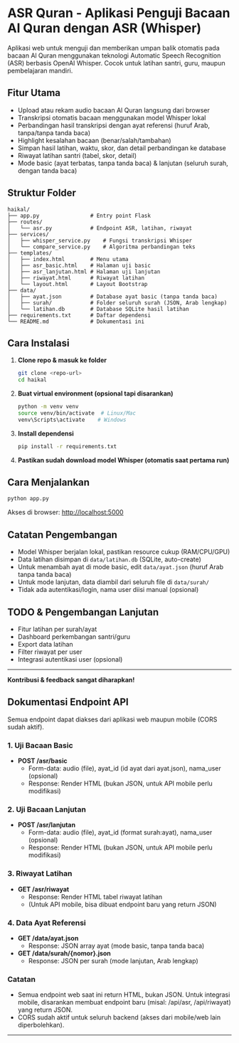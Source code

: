# ASR Quran - Aplikasi Penguji Bacaan Al Quran dengan ASR (Whisper)

Aplikasi web untuk menguji dan memberikan umpan balik otomatis pada bacaan Al Quran menggunakan teknologi Automatic Speech Recognition (ASR) berbasis OpenAI Whisper. Cocok untuk latihan santri, guru, maupun pembelajaran mandiri.

## Fitur Utama

- Upload atau rekam audio bacaan Al Quran langsung dari browser
- Transkripsi otomatis bacaan menggunakan model Whisper lokal
- Perbandingan hasil transkripsi dengan ayat referensi (huruf Arab, tanpa/tanpa tanda baca)
- Highlight kesalahan bacaan (benar/salah/tambahan)
- Simpan hasil latihan, waktu, skor, dan detail perbandingan ke database
- Riwayat latihan santri (tabel, skor, detail)
- Mode basic (ayat terbatas, tanpa tanda baca) & lanjutan (seluruh surah, dengan tanda baca)

## Struktur Folder

```
haikal/
├── app.py                # Entry point Flask
├── routes/
│   └── asr.py            # Endpoint ASR, latihan, riwayat
├── services/
│   ├── whisper_service.py    # Fungsi transkripsi Whisper
│   └── compare_service.py    # Algoritma perbandingan teks
├── templates/
│   ├── index.html        # Menu utama
│   ├── asr_basic.html    # Halaman uji basic
│   ├── asr_lanjutan.html # Halaman uji lanjutan
│   ├── riwayat.html      # Riwayat latihan
│   └── layout.html       # Layout Bootstrap
├── data/
│   ├── ayat.json         # Database ayat basic (tanpa tanda baca)
│   ├── surah/            # Folder seluruh surah (JSON, Arab lengkap)
│   └── latihan.db        # Database SQLite hasil latihan
├── requirements.txt      # Daftar dependensi
└── README.md             # Dokumentasi ini
```

## Cara Instalasi

1. **Clone repo & masuk ke folder**
   ```bash
   git clone <repo-url>
   cd haikal
   ```
2. **Buat virtual environment (opsional tapi disarankan)**
   ```bash
   python -m venv venv
   source venv/bin/activate  # Linux/Mac
   venv\Scripts\activate    # Windows
   ```
3. **Install dependensi**
   ```bash
   pip install -r requirements.txt
   ```
4. **Pastikan sudah download model Whisper (otomatis saat pertama run)**

## Cara Menjalankan

```bash
python app.py
```

Akses di browser: [http://localhost:5000](http://localhost:5000)

## Catatan Pengembangan

- Model Whisper berjalan lokal, pastikan resource cukup (RAM/CPU/GPU)
- Data latihan disimpan di `data/latihan.db` (SQLite, auto-create)
- Untuk menambah ayat di mode basic, edit `data/ayat.json` (huruf Arab tanpa tanda baca)
- Untuk mode lanjutan, data diambil dari seluruh file di `data/surah/`
- Tidak ada autentikasi/login, nama user diisi manual (opsional)

## TODO & Pengembangan Lanjutan

- Fitur latihan per surah/ayat
- Dashboard perkembangan santri/guru
- Export data latihan
- Filter riwayat per user
- Integrasi autentikasi user (opsional)

---

**Kontribusi & feedback sangat diharapkan!**

## Dokumentasi Endpoint API

Semua endpoint dapat diakses dari aplikasi web maupun mobile (CORS sudah aktif).

### 1. Uji Bacaan Basic

- **POST /asr/basic**
  - Form-data: audio (file), ayat_id (id ayat dari ayat.json), nama_user (opsional)
  - Response: Render HTML (bukan JSON, untuk API mobile perlu modifikasi)

### 2. Uji Bacaan Lanjutan

- **POST /asr/lanjutan**
  - Form-data: audio (file), ayat_id (format surah:ayat), nama_user (opsional)
  - Response: Render HTML (bukan JSON, untuk API mobile perlu modifikasi)

### 3. Riwayat Latihan

- **GET /asr/riwayat**
  - Response: Render HTML tabel riwayat latihan
  - (Untuk API mobile, bisa dibuat endpoint baru yang return JSON)

### 4. Data Ayat Referensi

- **GET /data/ayat.json**
  - Response: JSON array ayat (mode basic, tanpa tanda baca)
- **GET /data/surah/{nomor}.json**
  - Response: JSON per surah (mode lanjutan, Arab lengkap)

### Catatan

- Semua endpoint web saat ini return HTML, bukan JSON. Untuk integrasi mobile, disarankan membuat endpoint baru (misal: /api/asr, /api/riwayat) yang return JSON.
- CORS sudah aktif untuk seluruh backend (akses dari mobile/web lain diperbolehkan).

---
